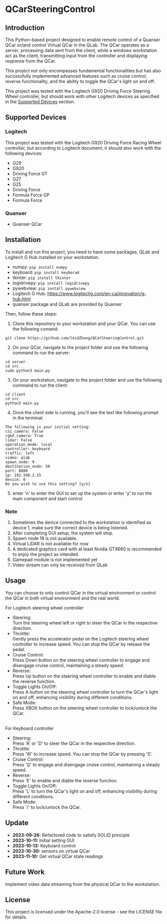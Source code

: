 # QCarSteeringControl 
## Introduction 
This Python-based project designed to enable remote control of a Quanser QCar or/and control Virtual QCar in the QLab. The QCar operates as a server, processing data sent from the client, while a windows workstation act as the client, transmitting input from the controller and displaying response from the QCar. 

This project not only encompasses fundamental functionalities but has also successfully implemented advanced features such as cruise control, reverse functionality, and the ability to toggle the QCar's light on and off. 

This project was tested with the Logitech G920 Driving Force Steering Wheel controller, but should work with other Logitech devices as specified in the [Supported Devices](#supported-devices) section. 

## Supported Devices 
### Logitech 
This project was tested with the Logitech G920 Driving Force Racing Wheel controller, but according to Logitech document, it should also work with the following devices:  
- G29
- G920
- Driving Force GT
- G27
- G25
- Driving Force
- Formula Force GP
- Formula Force
### Quanser 
- Quanser QCar

## Installation 
To install and run this project, you need to have some packages, QLab and Logitech G Hub installed on your workstation. 
- numpy: `pip install numpy`
- keyboard: `pip install keyborad`
- tkinter: `pip install tkinter`
- logidrivepy: `pip install logidrivepy`
- pywebview: `pip install pywebview`
- Logitech G Hub: https://www.logitechg.com/en-ca/innovation/g-hub.html
- quanser package and QLab are provided by Quanser

Then, follow these steps: 
1. Clone this repository to your workstation and your QCar. You can use the following comand:
```
git clone https://github.com/leidZhang/QCarSteeringControl.git
```

2. On your QCar, navigate to the project folder and use the following command to run the server:
```
cd server
cd src
sudo python3 main.py
```
3. On your workstation, navigate to the project folder and use the following command to run the client:
```
cd client
cd src
python3 main.py
```
4. Once the client side is running, you'll see the text like following prompt in the terminal:
```
The following is your initial setting: 
csi_camera: False
rgbd_camera: True
lidar: False
operation_mode: local
controller: keyboard
traffic: left
video: qlab
spawn_node: 9
destination_node: 50
port: 8080
ip: 192.168.2.15
device: 0
Do you wish to use this setting? [y/n]
```
5. enter 'n' to enter the GUI to set up the system or enter 'y' to run the main component and start control

### Note 
1. Sometimes the device connected to the workstation is identified as device 1, make sure the correct device is being listened.
2. After completing GUI setup, the system will stop.
3. Spawn node 19 is not available.
4. Virtual LiDAR is not available for now
5. A dedicated graphics card with at least Nvidia GTX660 is recommended to enjoy the project as intended.
6. Gamepad module is not implemented yet
7. Video stream can only be received from QLab

## Usage 
You can choose to only control QCar in the virtual environment or control the QCar in both virtual environment and the real world. 

For Logitech steering wheel controller
- Steering: 
  <br>Turn the steering wheel left or right to steer the QCar in the respective direction.
- Throttle:
  <br>Gently press the accelerator pedal on the Logitech steering wheel controller to increase speed. You can stop the QCar by release the pedal.
- Cruise Control:
  <br>Press Down button on the steering wheel controller to engage and disengage cruise control, maintaining a steady speed.
- Reverse:
  <br>Press Up button on the steering wheel controller to enable and diable the reverse function.
- Toggle Lights On/Off:
  <br>Press A button on the steering wheel controller to turn the QCar's light on and off, enhancing visibility during different conditions.
- Safe Mode: 
  <br>Press XBOX button on the steering wheel controller to lock/unlock the QCar.
  
<br>For Keyboard controller
- Steering:
  <br>Press 'A' or 'D' to steer the QCar in the respective direction.
- Throttle:
  <br>Press 'W' to increase speed. You can stop the QCar by pressing 'S'. 
- Cruise Control:
  <br>Press 'Q' to engage and disengage cruise control, maintaining a steady speed.
- Reverse:
  <br>Press 'E' to enable and diable the reverse function.
- Toggle Lights On/Off:
  <br>Press 'L' to turn the QCar's light on and off, enhancing visibility during different conditions.
- Safe Mode:
  <br>Press '/' to lock/unlock the QCar.
## Update 
- <b>2023-09-26:</b> Refactored code to satisfy SOLID principle
- <b>2023-10-11:</b> Initial setting GUI
- <b>2023-10-13:</b> Keyboard control
- <b>2023-10-30:</b> sensors on virtual QCar
- <b>2023-11-10:</b> Get virtual QCar state readings 
## Future Work 
Implement video data streaming from the physical QCar to the workstation.

## License
This project is licensed under the Apache-2.0 license - see the LICENSE file for details.
